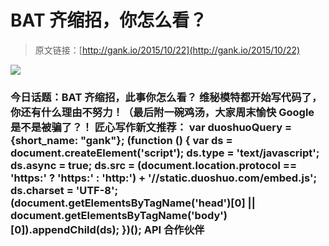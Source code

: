 # BAT 齐缩招，你怎么看？

> 原文链接：[http://gank.io/2015/10/22](http://gank.io/2015/10/22)

![](http://ww3.sinaimg.cn/large/7a8aed7bjw1ex9nm11pbnj20hs0qo0u2.jpg)

### 今日话题：BAT 齐缩招，此事你怎么看？                                                                        维秘模特都开始写代码了，你还有什么理由不努力！（最后附一碗鸡汤，大家周末愉快                                                                                            Google 是不是被骗了？！                                                                                    匠心写作新文推荐：                                                                                var duoshuoQuery = {short_name: "gank"};    (function () {        var ds = document.createElement('script');        ds.type = 'text/javascript';        ds.async = true;        ds.src = (document.location.protocol == 'https:' ? 'https:' : 'http:') + '//static.duoshuo.com/embed.js';        ds.charset = 'UTF-8';        (document.getElementsByTagName('head')[0]        || document.getElementsByTagName('body')[0]).appendChild(ds);    })();                                API                            合作伙伴                                    


